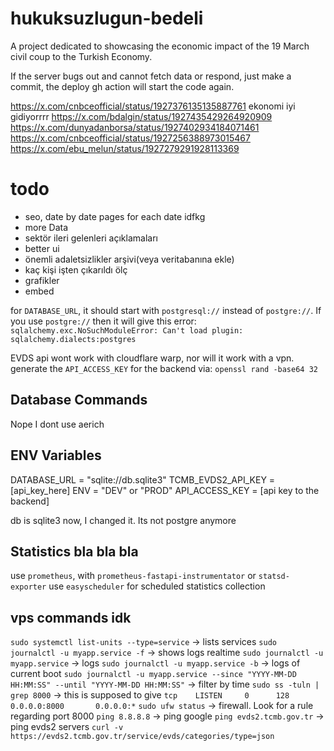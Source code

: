 # hukuksuzlugun-bedeli

A project dedicated to showcasing the economic impact of the 19 March civil coup to the Turkish Economy.

If the server bugs out and cannot fetch data or respond, just make a commit, the deploy gh action will start the code again.

https://x.com/cnbceofficial/status/1927376135135887761 ekonomi iyi gidiyorrrr
https://x.com/bdalgin/status/1927435429264920909
https://x.com/dunyadanborsa/status/1927402934184071461
https://x.com/cnbceofficial/status/1927256388973015467
https://x.com/ebu_melun/status/1927279291928113369

# todo
- seo, date by date pages for each date idfkg
- more Data
- sektör ileri gelenleri açıklamaları
- better ui
- önemli adaletsizlikler arşivi(veya veritabanına ekle)
- kaç kişi işten çıkarıldı ölç
- grafikler
- embed


for `DATABASE_URL`, it should start with `postgresql://` instead of `postgre://`.
If you use `postgre://` then it will give this error: `sqlalchemy.exc.NoSuchModuleError: Can't load plugin: sqlalchemy.dialects:postgres`

EVDS api wont work with cloudflare warp, nor will it work with a vpn.
generate the `API_ACCESS_KEY` for the backend via: `openssl rand -base64 32`

## Database Commands

Nope I dont use aerich

## ENV Variables
DATABASE_URL = "sqlite://db.sqlite3"
TCMB_EVDS2_API_KEY = [api_key_here]
ENV = "DEV" or "PROD"
API_ACCESS_KEY = [api key to the backend]

db is sqlite3 now, I changed it. Its not postgre anymore

## Statistics bla bla bla
use `prometheus`, with `prometheus-fastapi-instrumentator` or `statsd-exporter`
use `easyscheduler` for scheduled statistics collection

## vps commands idk

`sudo systemctl list-units --type=service` -> lists services
`sudo journalctl -u myapp.service -f` -> shows logs realtime
`sudo journalctl -u myapp.service` -> logs
`sudo journalctl -u myapp.service -b` -> logs of current boot
`sudo journalctl -u myapp.service --since "YYYY-MM-DD HH:MM:SS" --until "YYYY-MM-DD HH:MM:SS"` -> filter by time
`sudo ss -tuln | grep 8000` -> this is supposed to give `tcp    LISTEN     0      128    0.0.0.0:8000       0.0.0.0:*`
`sudo ufw status` -> firewall. Look for a rule regarding port 8000
`ping 8.8.8.8` -> ping google
`ping evds2.tcmb.gov.tr` -> ping evds2 servers
`curl -v https://evds2.tcmb.gov.tr/service/evds/categories/type=json` 